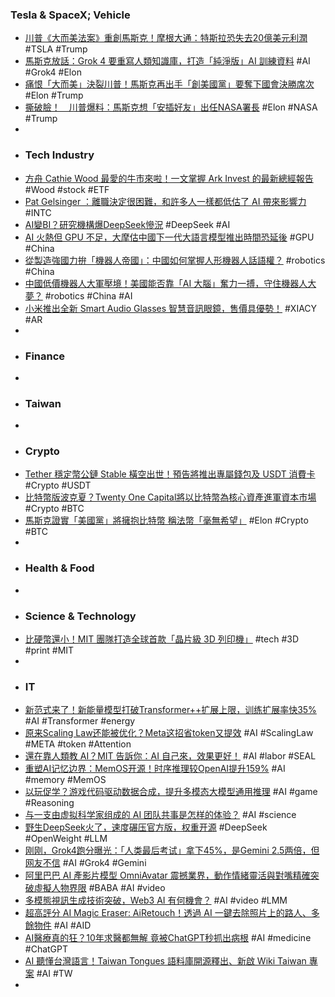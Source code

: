 ### Tesla & SpaceX; Vehicle
- [川普《大而美法案》重創馬斯克！摩根大通：特斯拉恐失去20億美元利潤](https://news.cnyes.com/news/id/6051854) #TSLA #Trump
- [馬斯克放話：Grok 4 要重寫人類知識庫，打造「純淨版」AI 訓練資料](https://www.techbang.com/posts/123931-musk-grok-4-rewrite-ai-training-data) #AI #Grok4 #Elon
- [痛恨「大而美」決裂川普！馬斯克再出手「創美國黨」要奪下國會決勝席次](https://tw.stock.yahoo.com/news/痛恨-大而美-決裂川普-馬斯克再出手-創美國黨-034500468.html) #Elon #Trump
- [撕破臉！　川普爆料：馬斯克想「安插好友」出任NASA署長](https://www.ettoday.net/news/20250707/2991572.htm) #Elon #NASA #Trump
-
- ### Tech Industry
- [方舟 Cathie Wood 最愛的牛市來啦！一文掌握 Ark Invest 的最新總經報告](https://abmedia.io/ark-invest-cathie-wood-favorite-bull-market-macro-report) #Wood #stock #ETF
- [Pat Gelsinger ：離職決定很困難，和許多人一樣都低估了 AI 帶來影響力](https://technews.tw/2025/07/07/pat-gelsinger-underestimates-the-impact-of-ai/) #INTC
- [AI變BI？研究機構爆DeepSeek慘況](https://ec.ltn.com.tw/article/breakingnews/5097402) #DeepSeek #AI
- [AI 火熱但 GPU 不足，大摩估中國下一代大語言模型推出時間恐延後](https://technews.tw/2025/07/07/morgan-stanley-see-china-ai-semi-demand-and-supply/) #GPU #China
- [從製造強國力拚「機器人帝國」：中國如何掌握人形機器人話語權？](https://technews.tw/2025/07/07/china-us-who-win-the-robotics-war-2/) #robotics #China
- [中國低價機器人大軍壓境！美國能否靠「AI 大腦」奮力一搏，守住機器人大夢？](https://technews.tw/2025/07/07/china-us-who-win-the-robotics-war/) #robotics #China #AI
- [小米推出全新 Smart Audio Glasses 智慧音訊眼鏡，售價具優勢！](https://m.eprice.com.tw/tech/talk/1185/5734293/1) #XIACY #AR
-
- ### Finance
-
- ### Taiwan
-
- ### Crypto
- [Tether 穩定幣公鏈 Stable 橫空出世！預告將推出專屬錢包及 USDT 消費卡](https://abmedia.io/tether-usdt-stable-chain-card) #Crypto #USDT
- [比特幣版波克夏？Twenty One Capital將以比特幣為核心資產進軍資本市場](https://abmedia.io/twenty-one-q3-list-with-xxi) #Crypto #BTC
- [馬斯克證實「美國黨」將擁抱比特幣 稱法幣「毫無希望」](https://news.cnyes.com/news/id/6052645) #Elon #Crypto #BTC
-
- ### Health & Food
-
- ### Science & Technology
- [比硬幣還小！MIT 團隊打造全球首款「晶片級 3D 列印機」](https://technews.tw/2025/07/07/mit-chip-based-3d-printer/) #tech #3D #print #MIT
-
- ### IT
- [新范式来了！新能量模型打破Transformer++扩展上限，训练扩展率快35%](https://www.jiqizhixin.com/articles/2025-07-07-2) #AI #Transformer #energy
- [原来Scaling Law还能被优化？Meta这招省token又提效](https://www.jiqizhixin.com/articles/2025-07-06-4) #AI #ScalingLaw #META #token #Attention
- [還在靠人類教 AI？MIT 告訴你：AI 自己來，效果更好！](https://technews.tw/2025/07/05/seal/) #AI #labor #SEAL
- [重塑AI记忆边界：MemOS开源！时序推理较OpenAI提升159%](https://www.jiqizhixin.com/articles/2025-07-07-4) #AI #memory #MemOS
- [以玩促学？游戏代码驱动数据合成，提升多模态大模型通用推理](https://www.jiqizhixin.com/articles/2025-07-04-9) #AI #game #Reasoning
- [与一支由虚拟科学家组成的 AI 团队共事是怎样的体验？](https://www.jiqizhixin.com/articles/2025-07-07-7) #AI #science
- [野生DeepSeek火了，速度碾压官方版，权重开源](https://www.jiqizhixin.com/articles/2025-07-04-10) #DeepSeek #OpenWeight #LLM
- [刚刚，Grok4跑分曝光：「人类最后考试」拿下45%，是Gemini 2.5两倍，但网友不信](https://www.jiqizhixin.com/articles/2025-07-05-3) #AI #Grok4 #Gemini
- [阿里巴巴 AI 產影片模型 OmniAvatar 震撼業界，動作情緒靈活與對嘴精確突破虛擬人物界限](https://technews.tw/2025/07/04/omniavatar/) #BABA #AI #video
- [多模態視訊生成技術突破，Web3 AI 有何機會？](https://www.blocktempo.com/multimodal-video-ai-web3/) #AI #video #LMM
- [超高評分 AI Magic Eraser: AiRetouch！透過 AI 一鍵去除照片上的路人、多餘物件](https://www.koc.com.tw/archives/605262) #AI #AID
- [AI醫療真的狂？10年求醫都無解 竟被ChatGPT秒抓出病根](https://news.cnyes.com/news/id/6051841) #AI #medicine #ChatGPT
- [AI 聽懂台灣語言！Taiwan Tongues 語料庫開源釋出、新啟 Wiki Taiwan 專案](https://technews.tw/2025/07/04/taiwan-tongues/) #AI #TW
-